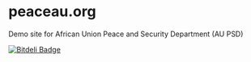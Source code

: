peaceau.org
===========

Demo site for African Union Peace and Security Department (AU PSD)


[![Bitdeli Badge](https://d2weczhvl823v0.cloudfront.net/veduket/peaceau.org/trend.png)](https://bitdeli.com/free "Bitdeli Badge")


